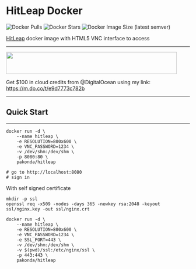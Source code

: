 # HitLeap Docker

![Docker Pulls](https://img.shields.io/docker/pulls/pakonda/hitleap)
![Docker Stars](https://img.shields.io/docker/stars/pakonda/hitleap)
![Docker Image Size (latest semver)](https://img.shields.io/docker/image-size/pakonda/hitleap?sort=semver)

[HitLeap](https://hitleap.com/by/pkd) docker image with HTML5 VNC interface to access

-------------------------
<a target="_blank" href="https://hitleap.com/by/pkd"><img src="https://hitleap.com/banner.png" width="468" height="60"></a>

Get $100 in cloud credits from @DigitalOcean using my link: https://m.do.co/t/e9d7773c782b

-------------------------

## Quick Start

-------------------------

```shell
docker run -d \
    --name hitleap \
    -e RESOLUTION=800x600 \
    -e VNC_PASSWORD=1234 \
    -v /dev/shm:/dev/shm \
    -p 8080:80 \
    pakonda/hitleap

# go to http://localhost:8080
# sign in
```

With self signed certificate

```shell
mkdir -p ssl
openssl req -x509 -nodes -days 365 -newkey rsa:2048 -keyout ssl/nginx.key -out ssl/nginx.crt

docker run -d \
    --name hitleap \
    -e RESOLUTION=800x600 \
    -e VNC_PASSWORD=1234 \
    -e SSL_PORT=443 \
    -v /dev/shm:/dev/shm \
    -v $(pwd)/ssl:/etc/nginx/ssl \
    -p 443:443 \
    pakonda/hitleap
```
